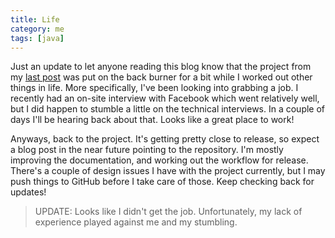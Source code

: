```yaml
---
title: Life
category: me
tags: [java]
---
```


Just an update to let anyone reading this blog know that the project from my
[last post](/blog/2012-04-03-new-projects) was put on the back burner for a bit while I worked out
other things in life. More specifically, I've been looking into grabbing a job. I recently had an
on-site interview with Facebook which went relatively well, but I did happen to stumble a little on
the technical interviews. In a couple of days I'll be hearing back about that. Looks like a great
place to work!

Anyways, back to the project. It's getting pretty close to release, so expect a blog post in the
near future pointing to the repository. I'm mostly improving the documentation, and working out the
workflow for release. There's a couple of design issues I have with the project currently, but I may
push things to GitHub before I take care of those. Keep checking back for updates!

> UPDATE: Looks like I didn't get the job. Unfortunately, my lack of experience played against me
> and my stumbling.
